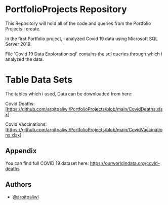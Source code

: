 # PortfolioProjects Repository

This Repository will hold all of the code and queries from the Portfolio Projects i create.

In the first Portfolio project, i analyzed Covid 19 data using Microsoft SQL Server 2019.

File 'Covid 19 Data Exploration.sql' contains the sql queries through which i analyzed the data.

# Table Data Sets

The tables which i used, Data can be downloaded from here:

Covid Deaths: [https://github.com/arpitpaliwl/PortfolioProjects/blob/main/CovidDeaths.xlsx]

Covid Vaccinations: [https://github.com/arpitpaliwl/PortfolioProjects/blob/main/CovidVaccinations.xlsx]


## Appendix
You can find full COVID 19 dataset here: https://ourworldindata.org/covid-deaths

## Authors

- [@arpitpaliwl](https://github.com/arpitpaliwl)
